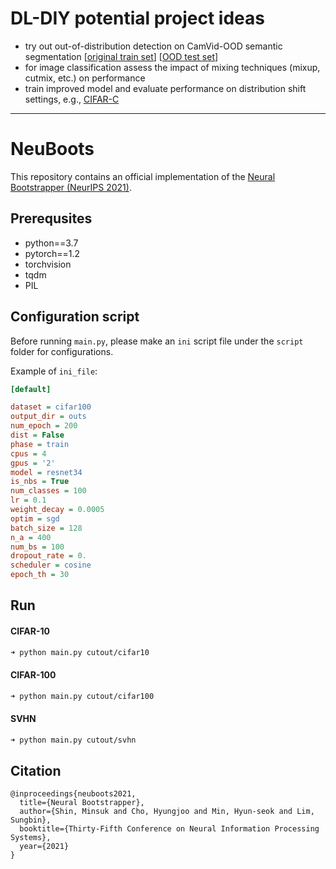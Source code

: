 # DL-DIY potential project ideas
- try out out-of-distribution detection on CamVid-OOD semantic segmentation [[original train set](https://github.com/valeoai/obsnet/releases/tag/CamVidOOD)] [[OOD test set](https://github.com/valeoai/obsnet/releases/tag/CamVidOOD)]
- for image classification assess the impact of mixing techniques (mixup, cutmix, etc.) on performance 
- train improved model and evaluate performance on distribution shift settings, e.g., [CIFAR-C](https://github.com/hendrycks/robustness)


-------------------


# NeuBoots

This repository contains an official implementation of the [Neural Bootstrapper (NeurIPS 2021)](https://papers.nips.cc/paper/2021/hash/8abfe8ac9ec214d68541fcb888c0b4c3-Abstract.html).

## Prerequsites

- python==3.7
- pytorch==1.2
- torchvision
- tqdm
- PIL

## Configuration script

Before running `main.py`, please make an `ini` script file under the `script` folder for configurations. 
<!-- For detail config, refer to `script/example.ini`. -->
Example of `ini_file`:

```ini
[default]

dataset = cifar100
output_dir = outs
num_epoch = 200
dist = False
phase = train
cpus = 4
gpus = '2'
model = resnet34
is_nbs = True
num_classes = 100
lr = 0.1
weight_decay = 0.0005
optim = sgd
batch_size = 128
n_a = 400
num_bs = 100
dropout_rate = 0.
scheduler = cosine
epoch_th = 30
```

## Run
#### CIFAR-10
```sh
➜ python main.py cutout/cifar10
```
#### CIFAR-100
```sh
➜ python main.py cutout/cifar100
```
#### SVHN
```sh
➜ python main.py cutout/svhn
```

## Citation
```
@inproceedings{neuboots2021,
  title={Neural Bootstrapper},
  author={Shin, Minsuk and Cho, Hyungjoo and Min, Hyun-seok and Lim, Sungbin},
  booktitle={Thirty-Fifth Conference on Neural Information Processing Systems},
  year={2021}
}
```
